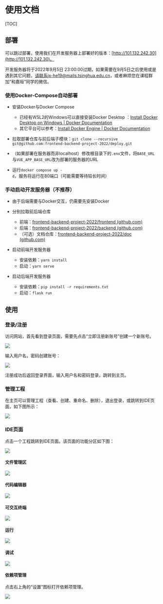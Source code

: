 # 使用文档

[TOC]

## 部署

可以跳过部署，使用我们在开发服务器上部署好的版本：[http://101.132.242.30](http://101.132.242.30)。

开发服务器将于2022年9月5日 23:00:00过期，如果需要在9月5日之后使用或是遇到其它问题，请联系jx-he19@mails.tsinghua.edu.cn，或者麻烦您在课程群加“和嘉晅”同学的微信。

### 使用Docker-Compose自动部署

- 安装Docker与Docker Compose
  - 已经有WSL2的Windows可以直接安装Docker Desktop ：[Install Docker Desktop on Windows | Docker Documentation](https://docs.docker.com/desktop/install/windows-install/)
  - 其它平台可以参考：[Install Docker Engine | Docker Documentation](https://docs.docker.com/engine/install/)

- 拉取部署仓库与前后端子模块：`git clone --recursive git@github.com:frontend-backend-project-2022/deploy.git`
- （如果部署在服务器而非localhost）修改根目录下的`.env`文件，将`BASE_URL`与`VUE_APP_BASE_URL`改为部署的服务器的URL
- 运行`docker compose up -d`，服务将运行在80端口（可能需要等待较长时间）

### 手动启动开发服务器（不推荐）

- 由于后端需要与Docker交互，仍需要先安装Docker
- 分别拉取前后端仓库
  - 前端：[frontend-backend-project-2022/frontend (github.com)](https://github.com/frontend-backend-project-2022/frontend)
  - 后端：[frontend-backend-project-2022/backend (github.com)](https://github.com/frontend-backend-project-2022/backend)
  - （可选）文档仓库：[frontend-backend-project-2022/doc (github.com)](https://github.com/frontend-backend-project-2022/doc)

- 启动前端开发服务器
  - 安装依赖：`yarn install`
  - 启动：`yarn serve`

- 启动后端开发服务器
  - 安装依赖：`pip install -r requirements.txt`
  - 启动：`flask run`

## 使用

### 登录/注册

访问网站，首先看到登录页面，需要先点击“立即注册新账号”创建一个新账号。

![](assets/login-page.png)

输入用户名，密码创建账号：

![](assets/register-page.png)

注册成功后返回登录界面，输入用户名和密码登录，跳转到主页。

### 管理工程

在主页可以管理工程（查看、创建、重命名、删除），退出登录，或跳转到IDE页面，如下图所示：

![](assets/home-page.png)

### IDE页面

点击一个工程跳转到IDE页面。该页面的功能分区如下图：

![](assets/IDE-page.png)

#### 文件管理区

![](assets/file-management.png)

#### 代码编辑器

![](assets/editor.png)

#### 可交互终端

![](assets/terminal.png)

#### 运行

![](assets/runner.png)

#### 调试

![](assets/debugger.png)

#### 依赖项管理

点击右上角的“设置”图标打开依赖项管理。

![](assets/depend.png)

